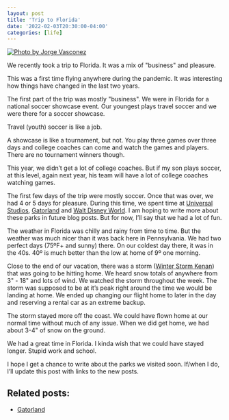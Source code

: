 ```yaml
---
layout: post
title: 'Trip to Florida'
date: '2022-02-03T20:30:00-04:00'
categories: [life]
---
```


[![Photo by Jorge Vasconez](https://images.unsplash.com/photo-1524594081293-190a2fe0baae?ixlib=rb-1.2.1&ixid=MnwxMjA3fDB8MHxwaG90by1wYWdlfHx8fGVufDB8fHx8&auto=format&fit=crop&w=2352&q=80)](https://unsplash.com/photos/CpeUoLVTAs8)

We recently took a trip to Florida. It was a mix of "business" and pleasure. 

This was a first time flying anywhere during the pandemic. It was interesting how things have changed in the last two years. 

The first part of the trip was mostly "business". We were in Florida for a national soccer showcase event. Our youngest plays travel soccer and we were there for a soccer showcase. 

Travel (youth) soccer is like a job. 

A showcase is like a tournament, but not. You play three games over three days and college coaches can come and watch the games and players. There are no tournament winners though. 

This year, we didn’t get a lot of college coaches. But if my son plays soccer, at this level, again next year, his team will have a lot of college coaches watching games.

The first few days of the trip were mostly soccer. Once that was over, we had 4 or 5 days for pleasure. During this time, we spent time at [Universal Studios](https://www.universalorlando.com/), [Gatorland](https://www.gatorland.com) and [Walt Disney World](https://disneyworld.disney.go.com). I am hoping to write more about these parks in future blog posts. But for now, I’ll say that we had a lot of fun. 

The weather in Florida was chilly and rainy from time to time. But the weather was much nicer than it was back here in Pennsylvania. We had two perfect days (75ºF+ and sunny) there. On our coldest day there, it was in the 40s. 40º is much better than the low at home of 9º one morning. 

Close to the end of our vacation, there was a storm ([Winter Storm Kenan](https://en.wikipedia.org/wiki/January_2022_North_American_blizzard)) that was going to be hitting home. We heard snow totals of anywhere from 3" - 18" and lots of wind. We watched the storm throughout the week. The storm was supposed to be at it’s peak right around the time we would be landing at home. We ended up changing our flight home to later in the day and reserving a rental car as an extreme backup. 

The storm stayed more off the coast. We could have flown home at our normal time without much of any issue. When we did get home, we had about 3-4" of snow on the ground.   

We had a great time in Florida. I kinda wish that we could have stayed longer. Stupid work and school. 

I hope I get a chance to write about the parks we visited soon.  If/when I do, I’ll update this post with links to the new posts. 

## Related posts:

 - [Gatorland](2022/02/11/gatorland/)